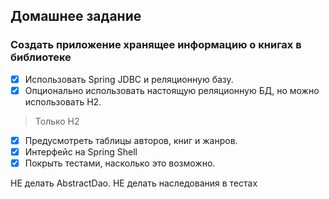 ## Домашнее задание
### Создать приложение хранящее информацию о книгах в библиотеке
- [x] Использовать Spring JDBC и реляционную базу.
- [x] Опционально использовать настоящую реляционную БД, но можно использовать H2.
> Только H2
- [x] Предусмотреть таблицы авторов, книг и жанров.
- [x] Интерфейс на Spring Shell
- [x] Покрыть тестами, насколько это возможно.

НЕ делать AbstractDao.
НЕ делать наследования в тестах